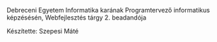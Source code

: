 Debreceni Egyetem Informatika karának Programtervező informatikus képzésésén, Webfejlesztés tárgy 2. beadandója

Készítette: Szepesi Máté
